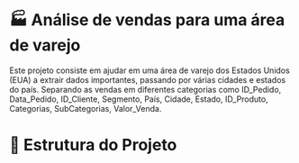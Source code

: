 # 🏭 Análise de vendas para uma área de varejo
Este projeto consiste em ajudar em uma área de varejo dos Estados Unidos (EUA) a extrair dados importantes, passando por várias cidades e estados do país. Separando as vendas em diferentes categorias como ID_Pedido, Data_Pedido, ID_Cliente, Segmento, País, Cidade, Estado, ID_Produto, Categorias, SubCategorias, Valor_Venda.
# 📁 Estrutura do Projeto

